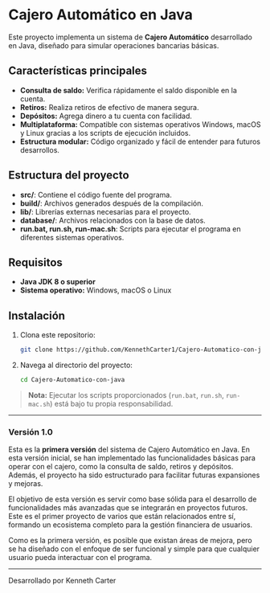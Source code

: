 # Cajero Automático en Java

Este proyecto implementa un sistema de **Cajero Automático** desarrollado en Java, diseñado para simular operaciones bancarias básicas.
## Características principales

- **Consulta de saldo:** Verifica rápidamente el saldo disponible en la cuenta.
- **Retiros:** Realiza retiros de efectivo de manera segura.
- **Depósitos:** Agrega dinero a tu cuenta con facilidad.
- **Multiplataforma:** Compatible con sistemas operativos Windows, macOS y Linux gracias a los scripts de ejecución incluidos.
- **Estructura modular:** Código organizado y fácil de entender para futuros desarrollos.

## Estructura del proyecto

- **src/**: Contiene el código fuente del programa.
- **build/**: Archivos generados después de la compilación.
- **lib/**: Librerías externas necesarias para el proyecto.
- **database/**: Archivos relacionados con la base de datos.
- **run.bat, run.sh, run-mac.sh**: Scripts para ejecutar el programa en diferentes sistemas operativos.

## Requisitos

- **Java JDK 8 o superior**
- **Sistema operativo:** Windows, macOS o Linux

## Instalación

1. Clona este repositorio:
   ```bash
   git clone https://github.com/KennethCarter1/Cajero-Automatico-con-java.git
   ```
2. Navega al directorio del proyecto:
   ```bash
   cd Cajero-Automatico-con-java
   ```

> **Nota:** Ejecutar los scripts proporcionados (`run.bat`, `run.sh`, `run-mac.sh`) está bajo tu propia responsabilidad.

---

### Versión 1.0

Esta es la **primera versión** del sistema de Cajero Automático en Java. En esta versión inicial, se han implementado las funcionalidades básicas para operar con el cajero, como la consulta de saldo, retiros y depósitos. Además, el proyecto ha sido estructurado para facilitar futuras expansiones y mejoras.

El objetivo de esta versión es servir como base sólida para el desarrollo de funcionalidades más avanzadas que se integrarán en proyectos futuros. Este es el primer proyecto de varios que están relacionados entre sí, formando un ecosistema completo para la gestión financiera de usuarios.

Como es la primera versión, es posible que existan áreas de mejora, pero se ha diseñado con el enfoque de ser funcional y simple para que cualquier usuario pueda interactuar con el programa.

---

Desarrollado por Kenneth Carter
